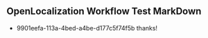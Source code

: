 ## OpenLocalization Workflow Test MarkDown
* 9901eefa-113a-4bed-a4be-d177c5f74f5b thanks!

<!--HONumber=Jan17_HO2-->


